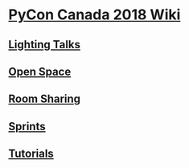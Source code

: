 # [PyCon Canada 2018 Wiki](https://github.com/pyconca/2018-wiki/wiki)

## [Lighting Talks](https://github.com/pyconca/2018-wiki/wiki/Lightning-Talks)

## [Open Space](https://github.com/pyconca/2018-wiki/wiki/Open-Space)

## [Room Sharing](https://github.com/pyconca/2018-wiki/wiki/Room-Sharing)

## [Sprints](https://github.com/pyconca/2018-wiki/wiki/Sprints)

## [Tutorials](https://github.com/pyconca/2018-wiki/wiki/Tutorials)

